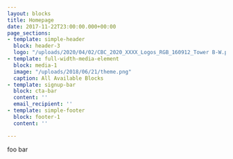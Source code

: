 ```yaml
---
layout: blocks
title: Homepage
date: 2017-11-22T23:00:00.000+00:00
page_sections:
- template: simple-header
  block: header-3
  logo: "/uploads/2020/04/02/CBC_2020_XXXX_Logos_RGB_160912_Tower B-W.png"
- template: full-width-media-element
  block: media-1
  image: "/uploads/2018/06/21/theme.png"
  caption: All Available Blocks
- template: signup-bar
  block: cta-bar
  content: ''
  email_recipient: ''
- template: simple-footer
  block: footer-1
  content: ''

---
```

foo bar